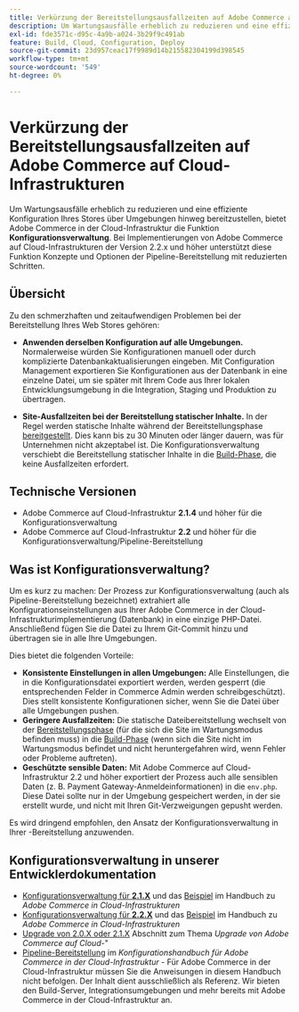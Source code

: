 ```yaml
---
title: Verkürzung der Bereitstellungsausfallzeiten auf Adobe Commerce auf Cloud-Infrastrukturen
description: Um Wartungsausfälle erheblich zu reduzieren und eine effiziente Konfiguration Ihres Stores über Umgebungen hinweg bereitzustellen, bietet Adobe Commerce in der Cloud-Infrastruktur die Funktion **Konfigurationsverwaltung**. Bei Implementierungen von Adobe Commerce auf Cloud-Infrastrukturen der Version 2.2.x und höher unterstützt diese Funktion Konzepte und Optionen der Pipeline-Bereitstellung mit reduzierten Schritten.
exl-id: fde3571c-d95c-4a9b-a024-3b29f9c491ab
feature: Build, Cloud, Configuration, Deploy
source-git-commit: 23d957ceac17f9989d14b215582304199d398545
workflow-type: tm+mt
source-wordcount: '549'
ht-degree: 0%

---
```


# Verkürzung der Bereitstellungsausfallzeiten auf Adobe Commerce auf Cloud-Infrastrukturen

Um Wartungsausfälle erheblich zu reduzieren und eine effiziente Konfiguration Ihres Stores über Umgebungen hinweg bereitzustellen, bietet Adobe Commerce in der Cloud-Infrastruktur die Funktion **Konfigurationsverwaltung**. Bei Implementierungen von Adobe Commerce auf Cloud-Infrastrukturen der Version 2.2.x und höher unterstützt diese Funktion Konzepte und Optionen der Pipeline-Bereitstellung mit reduzierten Schritten.

## Übersicht

Zu den schmerzhaften und zeitaufwendigen Problemen bei der Bereitstellung Ihres Web Stores gehören:

* **Anwenden derselben Konfiguration auf alle Umgebungen.** Normalerweise würden Sie Konfigurationen manuell oder durch komplizierte Datenbankaktualisierungen eingeben. Mit Configuration Management exportieren Sie Konfigurationen aus der Datenbank in eine einzelne Datei, um sie später mit Ihrem Code aus Ihrer lokalen Entwicklungsumgebung in die Integration, Staging und Produktion zu übertragen.

* **Site-Ausfallzeiten bei der Bereitstellung statischer Inhalte.** In der Regel werden statische Inhalte während der Bereitstellungsphase [bereitgestellt](https://experienceleague.adobe.com/en/docs/commerce-cloud-service/user-guide/develop/deploy/process#deploy-phase-deploy-phase). Dies kann bis zu 30 Minuten oder länger dauern, was für Unternehmen nicht akzeptabel ist. Die Konfigurationsverwaltung verschiebt die Bereitstellung statischer Inhalte in die [Build-Phase](https://experienceleague.adobe.com/en/docs/commerce-cloud-service/user-guide/develop/deploy/process#build-phase-build-phase), die keine Ausfallzeiten erfordert.

## Technische Versionen

* Adobe Commerce auf Cloud-Infrastruktur **2.1.4** und höher für die Konfigurationsverwaltung
* Adobe Commerce auf Cloud-Infrastruktur **2.2** und höher für die Konfigurationsverwaltung/Pipeline-Bereitstellung

## Was ist Konfigurationsverwaltung?

Um es kurz zu machen: Der Prozess zur Konfigurationsverwaltung (auch als Pipeline-Bereitstellung bezeichnet) extrahiert alle Konfigurationseinstellungen aus Ihrer Adobe Commerce in der Cloud-Infrastrukturimplementierung (Datenbank) in eine einzige PHP-Datei. Anschließend fügen Sie die Datei zu Ihrem Git-Commit hinzu und übertragen sie in alle Ihre Umgebungen.

Dies bietet die folgenden Vorteile:

* **Konsistente Einstellungen in allen Umgebungen:** Alle Einstellungen, die in die Konfigurationsdatei exportiert werden, werden gesperrt (die entsprechenden Felder in Commerce Admin werden schreibgeschützt). Dies stellt konsistente Konfigurationen sicher, wenn Sie die Datei über alle Umgebungen pushen.
* **Geringere Ausfallzeiten:** Die statische Dateibereitstellung wechselt von der [Bereitstellungsphase](https://experienceleague.adobe.com/en/docs/commerce-cloud-service/user-guide/develop/deploy/process#deploy-phase-deploy-phase) (für die sich die Site im Wartungsmodus befinden muss) in die [Build-Phase](https://experienceleague.adobe.com/en/docs/commerce-cloud-service/user-guide/develop/deploy/process#build-phase-build-phase) (wenn sich die Site nicht im Wartungsmodus befindet und nicht heruntergefahren wird, wenn Fehler oder Probleme auftreten).
* **Geschützte sensible Daten:** Mit Adobe Commerce auf Cloud-Infrastruktur 2.2 und höher exportiert der Prozess auch alle sensiblen Daten (z. B. Payment Gateway-Anmeldeinformationen) in die `env.php`. Diese Datei sollte nur in der Umgebung gespeichert werden, in der sie erstellt wurde, und nicht mit Ihren Git-Verzweigungen gepusht werden.

Es wird dringend empfohlen, den Ansatz der Konfigurationsverwaltung in Ihrer -Bereitstellung anzuwenden.

## Konfigurationsverwaltung in unserer Entwicklerdokumentation

* [Konfigurationsverwaltung für **2.1.X**](https://experienceleague.adobe.com/docs/commerce-cloud-service/user-guide/configure-store/store-settings.html) und das [Beispiel](https://experienceleague.adobe.com/docs/commerce-cloud-service/user-guide/configure-store/store-settings.html) im Handbuch zu *Adobe Commerce in Cloud-Infrastrukturen*
* [Konfigurationsverwaltung für **2.2.X**](https://experienceleague.adobe.com/docs/commerce-cloud-service/user-guide/configure-store/store-settings.html) und das [Beispiel](https://experienceleague.adobe.com/docs/commerce-cloud-service/user-guide/configure-store/store-settings.html) im Handbuch zu *Adobe Commerce in Cloud-Infrastrukturen*
* [Upgrade von 2.0.X oder 2.1.X](https://experienceleague.adobe.com/docs/commerce-cloud-service/user-guide/develop/upgrade/commerce-version.html#upgrade-from-older-versions) Abschnitt zum Thema *Upgrade von Adobe Commerce auf Cloud-*&quot;
* [Pipeline-Bereitstellung](https://experienceleague.adobe.com/docs/commerce-operations/configuration-guide/deployment/overview.html) im *Konfigurationshandbuch für Adobe Commerce in der Cloud-Infrastruktur* - Für Adobe Commerce in der Cloud-Infrastruktur müssen Sie die Anweisungen in diesem Handbuch nicht befolgen. Der Inhalt dient ausschließlich als Referenz. Wir bieten den Build-Server, Integrationsumgebungen und mehr bereits mit Adobe Commerce in der Cloud-Infrastruktur an.
